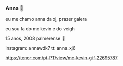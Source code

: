 ### Anna  💚

eu me chamo anna da xj, prazer galera

eu sou fa do mc kevin e do veigh

15 anos, 2008
palmerense 💚

instagram: annawdk7
tt: anna_xj6


https://tenor.com/pt-PT/view/mc-kevin-gif-22695787
